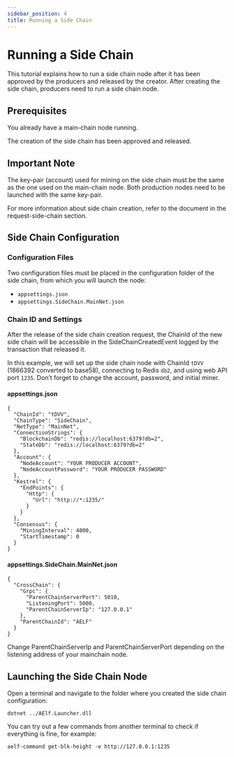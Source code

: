 ```yaml
---
sidebar_position: 4
title: Running a Side Chain
---
```

# Running a Side Chain

This tutorial explains how to run a side chain node after it has been approved by the producers and released by the creator. After creating the side chain, producers need to run a side chain node.

## Prerequisites

You already have a main-chain node running.

The creation of the side chain has been approved and released.

## Important Note

The key-pair (account) used for mining on the side chain must be the same as the one used on the main-chain node. Both production nodes need to be launched with the same key-pair.

For more information about side chain creation, refer to the document in the request-side-chain section.

## Side Chain Configuration

### Configuration Files

Two configuration files must be placed in the configuration folder of the side chain, from which you will launch the node:

* `appsettings.json`
* `appsettings.SideChain.MainNet.json`

### Chain ID and Settings

After the release of the side chain creation request, the ChainId of the new side chain will be accessible in the SideChainCreatedEvent logged by the transaction that released it.

In this example, we will set up the side chain node with ChainId `tDVV` (1866392 converted to base58), connecting to Redis `db2`, and using web API port `1235`. Don’t forget to change the account, password, and initial miner.

#### appsettings.json

```
{
  "ChainId": "tDVV",
  "ChainType": "SideChain",
  "NetType": "MainNet",
  "ConnectionStrings": {
    "BlockchainDb": "redis://localhost:6379?db=2",
    "StateDb": "redis://localhost:6379?db=2"
  },
  "Account": {
    "NodeAccount": "YOUR PRODUCER ACCOUNT",
    "NodeAccountPassword": "YOUR PRODUCER PASSWORD"
  },
  "Kestrel": {
    "EndPoints": {
      "Http": {
        "Url": "http://*:1235/"
      }
    }
  },
  "Consensus": {
    "MiningInterval": 4000,
    "StartTimestamp": 0
  }
}
```

#### appsettings.SideChain.MainNet.json

```
{
  "CrossChain": {
    "Grpc": {
      "ParentChainServerPort": 5010,
      "ListeningPort": 5000,
      "ParentChainServerIp": "127.0.0.1"
    },
    "ParentChainId": "AELF"
  }
}
```

Change ParentChainServerIp and ParentChainServerPort depending on the listening address of your mainchain node.

## Launching the Side Chain Node

Open a terminal and navigate to the folder where you created the side chain configuration:

```
dotnet ../AElf.Launcher.dll
```

You can try out a few commands from another terminal to check if everything is fine, for example:

```
aelf-command get-blk-height -e http://127.0.0.1:1235
```
